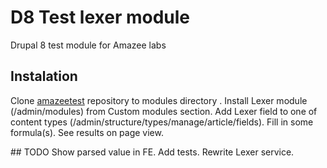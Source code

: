 # D8 Test lexer module
Drupal 8 test module for Amazee labs


## Instalation

Clone [amazeetest](https://github.com/medilek/amazeetest.git) repository to modules directory .
Install Lexer module (/admin/modules) from Custom modules section.
Add Lexer field to one of content types (/admin/structure/types/manage/article/fields).
Fill in some formula(s).
See results on page view.

## TODO
Show parsed value in FE.
Add tests.
Rewrite Lexer service.
